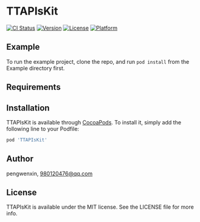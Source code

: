 # TTAPIsKit

[![CI Status](https://img.shields.io/travis/pengwenxin/TTAPIsKit.svg?style=flat)](https://travis-ci.org/pengwenxin/TTAPIsKit)
[![Version](https://img.shields.io/cocoapods/v/TTAPIsKit.svg?style=flat)](https://cocoapods.org/pods/TTAPIsKit)
[![License](https://img.shields.io/cocoapods/l/TTAPIsKit.svg?style=flat)](https://cocoapods.org/pods/TTAPIsKit)
[![Platform](https://img.shields.io/cocoapods/p/TTAPIsKit.svg?style=flat)](https://cocoapods.org/pods/TTAPIsKit)

## Example

To run the example project, clone the repo, and run `pod install` from the Example directory first.

## Requirements

## Installation

TTAPIsKit is available through [CocoaPods](https://cocoapods.org). To install
it, simply add the following line to your Podfile:

```ruby
pod 'TTAPIsKit'
```

## Author

pengwenxin, 980120476@qq.com

## License

TTAPIsKit is available under the MIT license. See the LICENSE file for more info.
